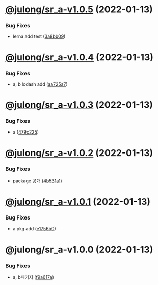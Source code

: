 # [@julong/sr_a-v1.0.5](https://github.com/jl917/sr_lerna_npm_sample/compare/@julong/sr_a-v1.0.4...@julong/sr_a-v1.0.5) (2022-01-13)


### Bug Fixes

* lerna add test ([3a8bb09](https://github.com/jl917/sr_lerna_npm_sample/commit/3a8bb09c582a67a858299d7326682d681cc0c496))

# [@julong/sr_a-v1.0.4](https://github.com/jl917/sr_lerna_npm_sample/compare/@julong/sr_a-v1.0.3...@julong/sr_a-v1.0.4) (2022-01-13)


### Bug Fixes

* a, b  lodash add ([aa725a7](https://github.com/jl917/sr_lerna_npm_sample/commit/aa725a705e50b7924b97624ee8ddbbe6a1d865ae))

# [@julong/sr_a-v1.0.3](https://github.com/jl917/sr_lerna_npm_sample/compare/@julong/sr_a-v1.0.2...@julong/sr_a-v1.0.3) (2022-01-13)


### Bug Fixes

* a ([479c225](https://github.com/jl917/sr_lerna_npm_sample/commit/479c225c7a117b5e8d510465d0d77268f09abc7b))

# [@julong/sr_a-v1.0.2](https://github.com/jl917/sr_lerna_npm_sample/compare/@julong/sr_a-v1.0.1...@julong/sr_a-v1.0.2) (2022-01-13)


### Bug Fixes

* package 공개 ([4b531a1](https://github.com/jl917/sr_lerna_npm_sample/commit/4b531a1e0c467354d89efbcaf12ffe3c2f0ec49b))

# [@julong/sr_a-v1.0.1](https://github.com/jl917/sr_lerna_npm_sample/compare/@julong/sr_a-v1.0.0...@julong/sr_a-v1.0.1) (2022-01-13)


### Bug Fixes

* a pkg add ([e1756b0](https://github.com/jl917/sr_lerna_npm_sample/commit/e1756b09bb34bbbd701dde1680b8519c7f73bcb0))

# @julong/sr_a-v1.0.0 (2022-01-13)


### Bug Fixes

* a, b패키지 ([f9a617a](https://github.com/jl917/sr_lerna_npm_sample/commit/f9a617aceb61e6fd66928b6a1e3707d9d81713b8))
